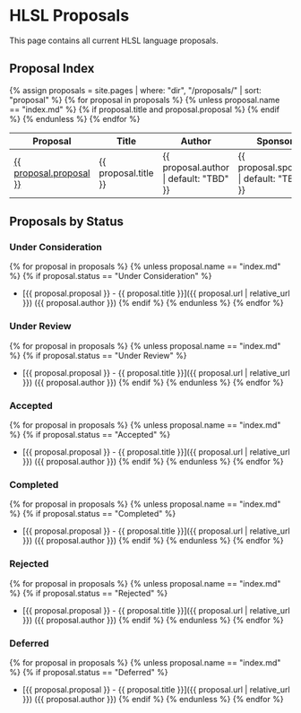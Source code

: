 # HLSL Proposals

This page contains all current HLSL language proposals.

## Proposal Index

<table>
<thead>
<tr>
<th>Proposal</th>
<th>Title</th>
<th>Author</th>
<th>Sponsor</th>
<th>Status</th>
<th>Planned Version</th>
</tr>
</thead>
<tbody>
{% assign proposals = site.pages | where: "dir", "/proposals/" | sort: "proposal" %}
{% for proposal in proposals %}
{% unless proposal.name == "index.md" %}
{% if proposal.title and proposal.proposal %}
<tr>
<td><a href="{{ proposal.url | relative_url }}">{{ proposal.proposal }}</a></td>
<td>{{ proposal.title }}</td>
<td>{{ proposal.author | default: "TBD" }}</td>
<td>{{ proposal.sponsor | default: "TBD" }}</td>
<td>{{ proposal.status | default: "TBD" }}</td>
<td>{{ proposal.planned_version | default: "TBD" }}</td>
</tr>
{% endif %}
{% endunless %}
{% endfor %}
</tbody>
</table>

## Proposals by Status

### Under Consideration
{% for proposal in proposals %}
{% unless proposal.name == "index.md" %}
{% if proposal.status == "Under Consideration" %}
- [{{ proposal.proposal }} - {{ proposal.title }}]({{ proposal.url | relative_url }}) ({{ proposal.author }})
{% endif %}
{% endunless %}
{% endfor %}

### Under Review
{% for proposal in proposals %}
{% unless proposal.name == "index.md" %}
{% if proposal.status == "Under Review" %}
- [{{ proposal.proposal }} - {{ proposal.title }}]({{ proposal.url | relative_url }}) ({{ proposal.author }})
{% endif %}
{% endunless %}
{% endfor %}

### Accepted
{% for proposal in proposals %}
{% unless proposal.name == "index.md" %}
{% if proposal.status == "Accepted" %}
- [{{ proposal.proposal }} - {{ proposal.title }}]({{ proposal.url | relative_url }}) ({{ proposal.author }})
{% endif %}
{% endunless %}
{% endfor %}

### Completed
{% for proposal in proposals %}
{% unless proposal.name == "index.md" %}
{% if proposal.status == "Completed" %}
- [{{ proposal.proposal }} - {{ proposal.title }}]({{ proposal.url | relative_url }}) ({{ proposal.author }})
{% endif %}
{% endunless %}
{% endfor %}

### Rejected
{% for proposal in proposals %}
{% unless proposal.name == "index.md" %}
{% if proposal.status == "Rejected" %}
- [{{ proposal.proposal }} - {{ proposal.title }}]({{ proposal.url | relative_url }}) ({{ proposal.author }})
{% endif %}
{% endunless %}
{% endfor %}

### Deferred
{% for proposal in proposals %}
{% unless proposal.name == "index.md" %}
{% if proposal.status == "Deferred" %}
- [{{ proposal.proposal }} - {{ proposal.title }}]({{ proposal.url | relative_url }}) ({{ proposal.author }})
{% endif %}
{% endunless %}
{% endfor %}
